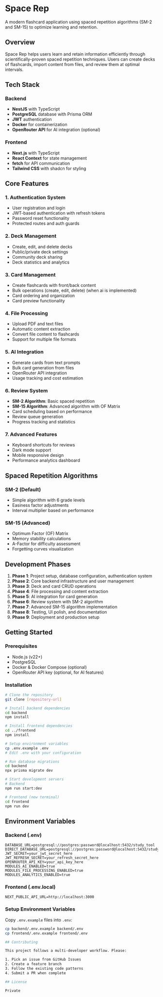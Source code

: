 # Space Rep

A modern flashcard application using spaced repetition algorithms (SM-2 and SM-15) to optimize learning and retention.

## Overview

Space Rep helps users learn and retain information efficiently through scientifically-proven spaced repetition techniques. Users can create decks of flashcards, import content from files, and review them at optimal intervals.

## Tech Stack

### Backend

- **NestJS** with TypeScript
- **PostgreSQL** database with Prisma ORM
- **JWT** authentication
- **Docker** for containerization
- **OpenRouter API** for AI integration (optional)

### Frontend

- **Next.js** with TypeScript
- **React Context** for state management
- **fetch** for API communication
- **Tailwind CSS** with shadcn for styling

## Core Features

### 1. Authentication System

- User registration and login
- JWT-based authentication with refresh tokens
- Password reset functionality
- Protected routes and auth guards

### 2. Deck Management

- Create, edit, and delete decks
- Public/private deck settings
- Community deck sharing
- Deck statistics and analytics

### 3. Card Management

- Create flashcards with front/back content
- Bulk operations (create, edit, delete) (when ai is implemented)
- Card ordering and organization
- Card preview functionality

### 4. File Processing

- Upload PDF and text files
- Automatic content extraction
- Convert file content to flashcards
- Support for multiple file formats

### 5. AI Integration

- Generate cards from text prompts
- Bulk card generation from files
- OpenRouter API integration
- Usage tracking and cost estimation

### 6. Review System

- **SM-2 Algorithm**: Basic spaced repetition
- **SM-15 Algorithm**: Advanced algorithm with OF Matrix
- Card scheduling based on performance
- Review queue generation
- Progress tracking and statistics

### 7. Advanced Features

- Keyboard shortcuts for reviews
- Dark mode support
- Mobile responsive design
- Performance analytics dashboard

## Spaced Repetition Algorithms

### SM-2 (Default)

- Simple algorithm with 6 grade levels
- Easiness factor adjustments
- Interval multiplier based on performance

### SM-15 (Advanced)

- Optimum Factor (OF) Matrix
- Memory stability calculations
- A-Factor for difficulty assessment
- Forgetting curves visualization

## Development Phases

1. **Phase 1**: Project setup, database configuration, authentication system
2. **Phase 2**: Core backend infrastructure and user management
3. **Phase 3**: Deck and card CRUD operations
4. **Phase 4**: File processing and content extraction
5. **Phase 5**: AI integration for card generation
6. **Phase 6**: Review system with SM-2 algorithm
7. **Phase 7**: Advanced SM-15 algorithm implementation
8. **Phase 8**: Testing, UI polish, and documentation
9. **Phase 9**: Deployment and production setup

## Getting Started

### Prerequisites

- Node.js (v22+)
- PostgreSQL
- Docker & Docker Compose (optional)
- OpenRouter API key (optional, for AI features)

### Installation

```bash
# Clone the repository
git clone [repository-url]

# Install backend dependencies
cd backend
npm install

# Install frontend dependencies
cd ../frontend
npm install

# Setup environment variables
cp .env.example .env
# Edit .env with your configuration

# Run database migrations
cd backend
npx prisma migrate dev

# Start development servers
# Backend
npm run start:dev

# Frontend (new terminal)
cd frontend
npm run dev
```

## Environment Variables

### Backend (.env)

```
DATABASE_URL=postgresql://postgres:password@localhost:5432/study_tool
DIRECT_DATABASE_URL=postgresql://postgres:password@localhost:5432/study_tool
JWT_SECRET=your_jwt_secret_here
JWT_REFRESH_SECRET=your_refresh_secret_here
OPENROUTER_API_KEY=your_api_key_here
MODULES_AI_ENABLED=true
MODULES_FILE_PROCESSING_ENABLED=true
MODULES_ANALYTICS_ENABLED=true
```

### Frontend (.env.local)

```
NEXT_PUBLIC_API_URL=http://localhost:3000
```


### Setup Environment Variables

Copy `.env.example` files into `.env`:

```bash
cp backend/.env.example backend/.env
cp frontend/.env.example frontend/.env

## Contributing

This project follows a multi-developer workflow. Please:

1. Pick an issue from GitHub Issues
2. Create a feature branch
3. Follow the existing code patterns
4. Submit a PR when complete

## License

Private

